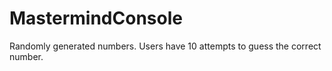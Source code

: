 # MastermindConsole
Randomly generated numbers. Users have 10 attempts to guess the correct number. 
